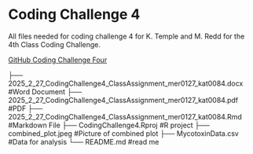 # Coding Challenge 4
All files needed for coding challenge 4 for K. Temple and M. Redd for the 4th Class
Coding Challenge.

[GitHub Coding Challenge Four](https://github.com/temkat/CodingChallenge4.git)

├── 2025_2_27_CodingChallenge4_ClassAssignment_mer0127_kat0084.docx #Word Document
├── 2025_2_27_CodingChallenge4_ClassAssignment_mer0127_kat0084.pdf #PDF
├── 2025_2_27_CodingChallenge4_ClassAssignment_mer0127_kat0084.Rmd #Markdown File
├── CodingChallenge4.Rproj #R project
├── combined_plot.jpeg #Picture of combined plot
├── MycotoxinData.csv #Data for analysis
└── README.md  #read me



